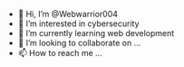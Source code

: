 - 👋 Hi, I’m @Webwarrior004
- 👀 I’m interested in cybersecurity
- 🌱 I’m currently learning web development
- 💞️ I’m looking to collaborate on ...
- 📫 How to reach me ...

<!---
Webwarrior004/Webwarrior004 is a ✨ special ✨ repository because its `README.md` (this file) appears on your GitHub profile.
You can click the Preview link to take a look at your changes.
--->
